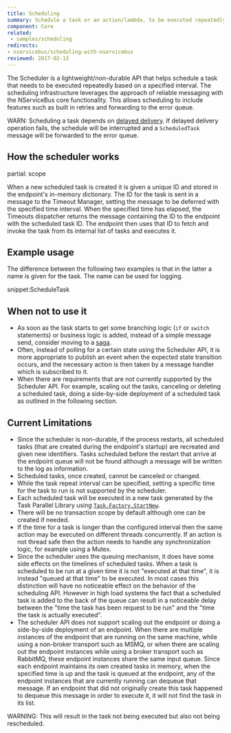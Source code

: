 ```yaml
---
title: Scheduling
summary: Schedule a task or an action/lambda, to be executed repeatedly at a given interval.
component: Core
related:
 - samples/scheduling
redirects:
- nservicebus/scheduling-with-nservicebus
reviewed: 2017-02-13
---
```


The Scheduler is a lightweight/non-durable API that helps schedule a task that needs to be executed repeatedly based on a specified interval. The scheduling infrastructure leverages the approach of reliable messaging with the NServiceBus core functionality. This allows scheduling to include features such as built in retries and forwarding to the error queue.

WARN: Scheduling a task depends on [delayed delivery](/nservicebus/messaging/delayed-delivery). If delayed delivery operation fails, the schedule will be interrupted and a `ScheduledTask` message will be forwarded to the error queue.


## How the scheduler works

partial: scope

When a new scheduled task is created it is given a unique ID and stored in the endpoint's in-memory dictionary. The ID for the task is sent in a message to the Timeout Manager, setting the message to be deferred with the specified time interval. When the specified time has elapsed, the Timeouts dispatcher returns the message containing the ID to the endpoint with the scheduled task ID. The endpoint then uses that ID to fetch and invoke the task from its internal list of tasks and executes it.


## Example usage

The difference between the following two examples is that in the latter a name is given for the task. The name can be used for logging.

snippet:ScheduleTask


## When not to use it

 * As soon as the task starts to get some branching logic (`if` or `switch` statements) or business logic is added, instead of a simple message send, consider moving to a [saga](/nservicebus/sagas).
 * Often, instead of polling for a certain state using the Scheduler API, it is more appropriate to publish an event when the expected state transition occurs, and the necessary action is then taken by a message handler which is subscribed to it.
 * When there are requirements that are not currently supported by the Scheduler API. For example, scaling out the  tasks, canceling or deleting a scheduled task, doing a side-by-side deployment of a scheduled task as outlined in the following section.


## Current Limitations

 * Since the scheduler is non-durable, if the process restarts, all scheduled tasks (that are created during the endpoint's startup) are recreated and given new identifiers. Tasks scheduled before the restart that arrive at the endpoint queue will not be found although a message will be written to the log as information.
 * Scheduled tasks, once created, cannot be canceled or changed.
 * While the task repeat interval can be specified, setting a specific time for the task to run is not supported by the scheduler.
 * Each scheduled task will be executed in a new task generated by the Task Parallel Library using [`Task.Factory.StartNew`](https://msdn.microsoft.com/en-au/library/dd321439.aspx).
  * There will be no transaction scope by default although one can be created if needed.
  * If the time for a task is longer than the configured interval then the same action may be executed on different threads concurrently. If an action is not thread safe then the action needs to handle any synchronization logic, for example using a Mutex.
 * Since the scheduler uses the queuing mechanism, it does have some side effects on the timelines of scheduled tasks. When a task is scheduled to be run at a given time it is not "executed at that time", it is instead "queued at that time" to be executed. In most cases this distinction will have no noticeable effect on the behavior of the scheduling API. However in high load systems the fact that a scheduled task is added to the back of the queue can result in a noticeable delay between the "time the task has been request to be run" and the "time the task is actually executed".
 * The scheduler API does not support scaling out the endpoint or doing a side-by-side deployment of an endpoint. When there are multiple instances of the endpoint that are running on the same machine, while using a non-broker transport such as MSMQ, or when there are scaling out the endpoint instances while using a broker transport such as RabbitMQ, these endpoint instances share the same input queue. Since each endpoint maintains its own created tasks in memory, when the specified time is up and the task is queued at the endpoint, any of the endpoint instances that are currently running can dequeue that message. If an endpoint that did not originally create this task happened to dequeue this message in order to execute it, it will not find the task in its list.

WARNING: This will result in the task not being executed but also not being rescheduled.

